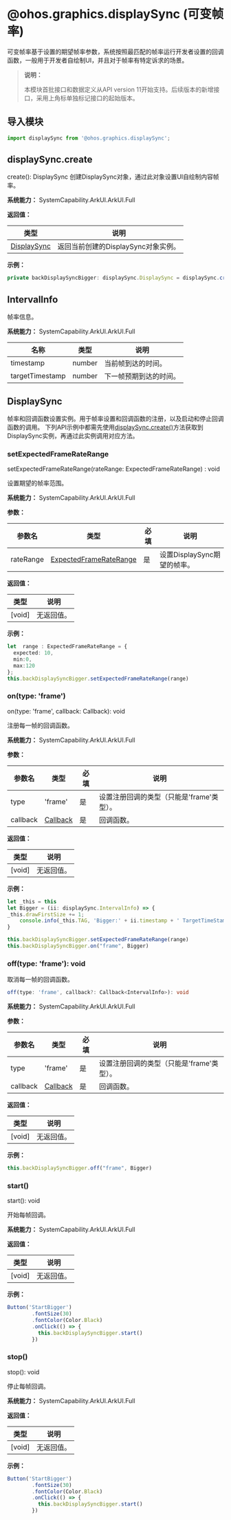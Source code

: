 #  @ohos.graphics.displaySync (可变帧率)
可变帧率基于设置的期望帧率参数，系统按照最匹配的帧率运行开发者设置的回调函数，一般用于开发者自绘制UI，并且对于帧率有特定诉求的场景。

> **说明：**
>
> 本模块首批接口和数据定义从API version 11开始支持。后续版本的新增接口，采用上角标单独标记接口的起始版本。


## 导入模块

```ts
import displaySync from '@ohos.graphics.displaySync';
```

## displaySync.create
create(): DisplaySync
创建DisplaySync对象，通过此对象设置UI自绘制内容帧率。

**系统能力：** SystemCapability.ArkUI.ArkUI.Full

**返回值：**

| 类型                | 说明                     |
| ------------------ | ------------------------ |
| [DisplaySync](#displaysync)  | 返回当前创建的DisplaySync对象实例。               |

**示例：**
```ts
private backDisplaySyncBigger: displaySync.DisplaySync = displaySync.create();
```

## IntervalInfo

帧率信息。

**系统能力：** SystemCapability.ArkUI.ArkUI.Full

| 名称                         | 类型     | 说明                    |
| --------------------------- | ------ | ----------------------- |
| timestamp                           | number      | 当前帧到达的时间。|
| targetTimestamp                    | number      | 下一帧预期到达的时间。 |

## DisplaySync
 帧率和回调函数设置实例。用于帧率设置和回调函数的注册，以及启动和停止回调函数的调用。
 下列API示例中都需先使用[displaySync.create()](#displaysynccreate)方法获取到DisplaySync实例，再通过此实例调用对应方法。



### setExpectedFrameRateRange
setExpectedFrameRateRange(rateRange: ExpectedFrameRateRange) : void

设置期望的帧率范围。

**系统能力：** SystemCapability.ArkUI.ArkUI.Full

**参数：**

| 参数名           | 类型                                       | 必填 | 说明                          |
| --------------- | ------------------------------------------ | ---- | -----------------------------|
| rateRange       | [ExpectedFrameRateRange](../arkui-ts/ts-animatorproperty.md#expectedframeraterange)| 是   | 设置DisplaySync期望的帧率。|

**返回值：**

| 类型                | 说明                     |
| ------------------ | ------------------------ |
| [void]  | 无返回值。 |

**示例：**
```ts
let  range : ExpectedFrameRateRange = {
  expected: 10,
  min:0,
  max:120
};
this.backDisplaySyncBigger.setExpectedFrameRateRange(range)
```

### on(type: 'frame')

on(type: 'frame', callback: Callback<IntervalInfo>): void

注册每一帧的回调函数。

**系统能力：** SystemCapability.ArkUI.ArkUI.Full

**参数：**

| 参数名           | 类型                                       | 必填 | 说明                          |
| --------------- | ------------------------------------------ | ---- | -----------------------------|
| type | 'frame'| 是   | 设置注册回调的类型（只能是'frame'类型）。|
| callback    | [Callback<IntervalInfo>](js-apis-base.md)| 是   | 回调函数。|


**返回值：**

| 类型                | 说明                     |
| ------------------ | ------------------------ |
| [void]  | 无返回值。 |

**示例：**
```ts
let _this = this
let Bigger = (ii: displaySync.IntervalInfo) => {
_this.drawFirstSize += 1;
    console.info(_this.TAG, 'Bigger:' + ii.timestamp + ' TargetTimeStamp: ' + ii.targetTimestamp);
}

this.backDisplaySyncBigger.setExpectedFrameRateRange(range)
this.backDisplaySyncBigger.on("frame", Bigger)
```

### off(type: 'frame'): void

取消每一帧的回调函数。
```ts
off(type: 'frame', callback?: Callback<IntervalInfo>): void
```

**系统能力：** SystemCapability.ArkUI.ArkUI.Full

**参数：**

| 参数名           | 类型                                       | 必填 | 说明                          |
| --------------- | ------------------------------------------ | ---- | -----------------------------|
| type | 'frame'| 是   | 设置注册回调的类型（只能是'frame'类型）。|
| callback    | [Callback<IntervalInfo>](js-apis-base.md)| 是   | 回调函数。|

**返回值：**

| 类型                | 说明                     |
| ------------------ | ------------------------ |
| [void]  | 无返回值。|
**示例：**
```ts
this.backDisplaySyncBigger.off("frame", Bigger)
```

### start()
start(): void

开始每帧回调。

**系统能力：** SystemCapability.ArkUI.ArkUI.Full

**返回值：**

| 类型                | 说明                     |
| ------------------ | ------------------------ |
| [void]  | 无返回值。 |

**示例：**
```ts
Button('StartBigger')
        .fontSize(30)
        .fontColor(Color.Black)
        .onClick(() => {
          this.backDisplaySyncBigger.start()
        })
```

### stop()

stop(): void

停止每帧回调。


**系统能力：** SystemCapability.ArkUI.ArkUI.Full

**返回值：**

| 类型                | 说明                     |
| ------------------ | ------------------------ |
| [void]  | 无返回值。 |

**示例：**
```ts
Button('StartBigger')
        .fontSize(30)
        .fontColor(Color.Black)
        .onClick(() => {
          this.backDisplaySyncBigger.start()
        })
```